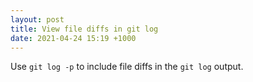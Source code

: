 ```yaml
---
layout: post
title: View file diffs in git log
date: 2021-04-24 15:19 +1000
---
```


Use `git log -p` to include file diffs in the `git log` output.
